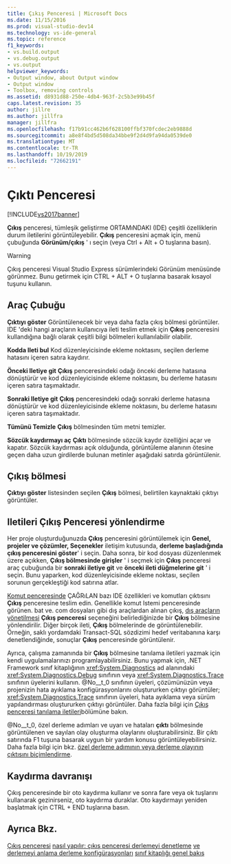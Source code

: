 ```yaml
---
title: Çıkış Penceresi | Microsoft Docs
ms.date: 11/15/2016
ms.prod: visual-studio-dev14
ms.technology: vs-ide-general
ms.topic: reference
f1_keywords:
- vs.build.output
- vs.debug.output
- vs.output
helpviewer_keywords:
- Output window, about Output window
- Output window
- Toolbox, removing controls
ms.assetid: d8931d88-250e-4db4-963f-2c5b3e99b45f
caps.latest.revision: 35
author: jillre
ms.author: jillfra
manager: jillfra
ms.openlocfilehash: f17b91cc462b6f628100ffbf370fcdec2eb9888d
ms.sourcegitcommit: a8e8f4bd5d508da34bbe9f2d4d9fa94da0539de0
ms.translationtype: MT
ms.contentlocale: tr-TR
ms.lasthandoff: 10/19/2019
ms.locfileid: "72662191"
---
```

# <a name="output-window"></a>Çıktı Penceresi
[!INCLUDE[vs2017banner](../../includes/vs2017banner.md)]

**Çıkış** penceresi, tümleşik geliştirme ORTAMıNDAKI (IDE) çeşitli özelliklerin durum iletilerini görüntüleyebilir. **Çıkış** penceresini açmak için, menü çubuğunda **Görünüm/çıkış** ' ı seçin (veya Ctrl + Alt + O tuşlarına basın).

> [!WARNING]
> Çıkış penceresi Visual Studio Express sürümlerindeki Görünüm menüsünde görünmez. Bunu getirmek için CTRL + ALT + O tuşlarına basarak kısayol tuşunu kullanın.

## <a name="toolbar"></a>Araç Çubuğu
 **Çıktıyı göster** Görüntülenecek bir veya daha fazla çıkış bölmesi görüntüler. IDE 'deki hangi araçların kullanıcıya ileti teslim etmek için **Çıkış** penceresini kullandığına bağlı olarak çeşitli bilgi bölmeleri kullanılabilir olabilir.

 **Kodda Ileti bul** Kod düzenleyicisinde ekleme noktasını, seçilen derleme hatasını içeren satıra kaydırır.

 **Önceki Iletiye git** **Çıkış** penceresindeki odağı önceki derleme hatasına dönüştürür ve kod düzenleyicisinde ekleme noktasını, bu derleme hatasını içeren satıra taşımaktadır.

 **Sonraki Iletiye git** **Çıkış** penceresindeki odağı sonraki derleme hatasına dönüştürür ve kod düzenleyicisinde ekleme noktasını, bu derleme hatasını içeren satıra taşımaktadır.

 **Tümünü Temizle** **Çıkış** bölmesinden tüm metni temizler.

 **Sözcük kaydırmayı aç** **Çıktı** bölmesinde sözcük kaydır özelliğini açar ve kapatır. Sözcük kaydırması açık olduğunda, görüntüleme alanının ötesine geçen daha uzun girdilerde bulunan metinler aşağıdaki satırda görüntülenir.

## <a name="output-pane"></a>Çıkış bölmesi
 **Çıktıyı göster** listesinden seçilen **Çıkış** bölmesi, belirtilen kaynaktaki çıktıyı görüntüler.

## <a name="routing-messages-to-the-output-window"></a>Iletileri Çıkış Penceresi yönlendirme
 Her proje oluşturduğunuzda **Çıkış** penceresini görüntülemek için **Genel, projeler ve çözümler, Seçenekler** iletişim kutusunda, **derleme başladığında çıkış penceresini göster**' i seçin. Daha sonra, bir kod dosyası düzenlenmek üzere açıkken, **Çıkış bölmesinde girişler** ' i seçmek için **Çıkış** penceresi araç çubuğunda bir **sonraki iletiye git** ve **önceki ileti düğmelerine git** ' i seçin. Bunu yaparken, kod düzenleyicisinde ekleme noktası, seçilen sorunun gerçekleştiği kod satırına atlar.

 [Komut penceresinde](../../ide/reference/command-window.md) ÇAĞRıLAN bazı IDE özellikleri ve komutları çıktısını **Çıkış** penceresine teslim edin. Genellikle komut Istemi penceresinde görünen. bat ve. com dosyaları gibi dış araçlardan alınan çıkış, [dış araçların yönetilmesi](../../ide/managing-external-tools.md) **Çıkış penceresi** seçeneğini belirlediğinizde bir **Çıkış** bölmesine yönlendirilir. Diğer birçok ileti, **Çıkış** bölmelerinde de görüntülenebilir. Örneğin, saklı yordamdaki Transact-SQL sözdizimi hedef veritabanına karşı denetlendiğinde, sonuçlar **Çıkış** penceresinde görüntülenir.

 Ayrıca, çalışma zamanında bir **Çıkış** bölmesine tanılama iletileri yazmak için kendi uygulamalarınızı programlayabilirsiniz. Bunu yapmak için, .NET Framework sınıf kitaplığının <xref:System.Diagnostics> ad alanındaki <xref:System.Diagnostics.Debug> sınıfının veya <xref:System.Diagnostics.Trace> sınıfının üyelerini kullanın. @No__t_0 sınıfının üyeleri, çözümünüzün veya projenizin hata ayıklama konfigürasyonlarını oluştururken çıktıyı görüntüler; <xref:System.Diagnostics.Trace> sınıfının üyeleri, hata ayıklama veya sürüm yapılandırması oluştururken çıktıyı görüntüler. Daha fazla bilgi için [Çıkış penceresi tanılama iletileri](../../debugger/diagnostic-messages-in-the-output-window.md)bölümüne bakın.

 @No__t_0, özel derleme adımları ve uyarı ve hataları **çıktı** bölmesinde görüntülenen ve sayılan olay oluşturma olaylarını oluşturabilirsiniz. Bir çıktı satırında F1 tuşuna basarak uygun bir yardım konusu görüntüleyebilirsiniz. Daha fazla bilgi için bkz. [özel derleme adımının veya derleme olayının çıktısını biçimlendirme](https://msdn.microsoft.com/library/92ad3e38-24d7-4b89-90e6-5a16f5f998da).

## <a name="scrolling-behavior"></a>Kaydırma davranışı
 Çıkış penceresinde bir oto kaydırma kullanır ve sonra fare veya ok tuşlarını kullanarak gezinirseniz, oto kaydırma duraklar. Oto kaydırmayı yeniden başlatmak için CTRL + END tuşlarına basın.

## <a name="see-also"></a>Ayrıca Bkz.
 [Çıkış penceresi](../../debugger/diagnostic-messages-in-the-output-window.md) [nasıl yapılır: çıkış penceresi derlemeyi denetleme](https://msdn.microsoft.com/library/91aebd15-8854-4a7a-9f7d-57376fb4e858) [ve](../../ide/compiling-and-building-in-visual-studio.md) [derlemeyi anlama derleme konfigürasyonları](../../ide/understanding-build-configurations.md) [sınıf kitaplığı genel bakış](https://msdn.microsoft.com/library/7e4c5921-955d-4b06-8709-101873acf157)
